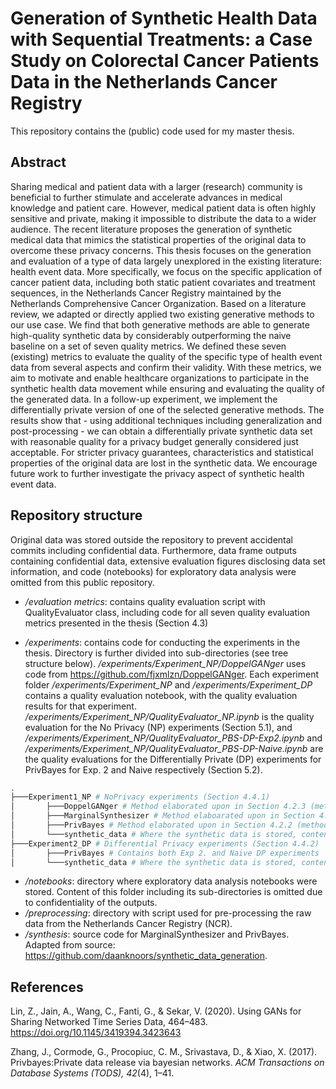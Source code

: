 # Generation of Synthetic Health Data with Sequential Treatments: a Case Study on Colorectal Cancer Patients Data in the Netherlands Cancer Registry

This repository contains the (public) code used for my master thesis. 

## Abstract
Sharing medical and patient data with a larger (research) community is beneficial to further stimulate and accelerate advances in medical knowledge and patient care. However, medical patient data is often highly sensitive and private, making it impossible to distribute the data to a wider audience. The recent literature proposes the generation of synthetic medical data that mimics the statistical properties of the original data to overcome these privacy concerns. This thesis focuses on the generation and evaluation of a type of data largely unexplored in the existing literature: health event data. More specifically, we focus on the specific application of cancer patient data, including both static patient covariates and treatment sequences, in the Netherlands Cancer Registry maintained by the Netherlands Comprehensive Cancer Organization. Based on a literature review, we adapted or directly applied two existing generative methods to our use case. We find that both generative methods are able to generate high-quality synthetic data by considerably outperforming the naive baseline on a set of seven quality metrics. We defined these seven (existing) metrics to evaluate the quality of the specific type of health event data from several aspects and confirm their validity. With these metrics, we aim to motivate and enable healthcare organizations to participate in the synthetic health data movement while ensuring and evaluating the quality of the generated data. In a follow-up experiment, we implement the differentially private version of one of the selected generative methods. The results show that - using additional techniques including generalization and post-processing - we can obtain a differentially private synthetic data set with reasonable quality for a privacy budget generally considered just acceptable. For stricter privacy guarantees, characteristics and statistical properties of the original data are lost in the synthetic data. We encourage future work to further investigate the privacy aspect of synthetic health event data. 

## Repository structure
Original data was stored outside the repository to prevent accidental commits including confidential data. Furthermore, data frame outputs containing confidential data, extensive evaluation figures disclosing data set information, and code (notebooks) for exploratory data analysis were omitted from this public repository. 

* */evaluation metrics*: contains quality evaluation script with QualityEvaluator class, including code for all seven quality evaluation metrics presented in the thesis (Section 4.3)

* */experiments*: contains code for conducting the experiments in the thesis. Directory is further divided into sub-directories (see tree structure below). */experiments/Experiment_NP/DoppelGANger* uses code from https://github.com/fjxmlzn/DoppelGANger. Each experiment folder */experiments/Experiment_NP* and */experiments/Experiment_DP* contains a quality evaluation notebook, with the quality evaluation results for that experiment. */experiments/Experiment_NP/QualityEvaluator_NP.ipynb* is the quality evaluation for the No Privacy (NP) experiments (Section 5.1), and */experiments/Experiment_NP/QualityEvaluator_PBS-DP-Exp2.ipynb* and */experiments/Experiment_NP/QualityEvaluator_PBS-DP-Naive.ipynb* are the quality evaluations for the Differentially Private (DP) experiments for PrivBayes for Exp. 2 and Naive respectively (Section 5.2). 

``` bash
.
├───Experiment1_NP # NoPrivacy experiments (Section 4.4.1)
│       ├───DoppelGANger # Method elaborated upon in Section 4.2.3 (method reference: Lin et al., 2020)
│       ├───MarginalSynthesizer # Method elaboarated upon in Section 4.2.4
│       ├───PrivBayes # Method elaborated upon in Section 4.2.2 (method adapted from Zhang et al., 2017)
│       └───synthetic_data # Where the synthetic data is stored, content is omitted due to potential privacy issues
├───Experiment2_DP # Differential Privacy experiments (Section 4.4.2)
│       ├───PrivBayes # Contains both Exp 2. and Naive DP experiments
│       └───synthetic_data # Where the synthetic data is stored, content is omitted due to confidentiality
``` 

* */notebooks*: directory where exploratory data analysis notebooks were stored. Content of this folder including its sub-directories is omitted due to confidentiality of the outputs. 
* */preprocessing*: directory with script used for pre-processing the raw data from the Netherlands Cancer Registry (NCR). 
* */synthesis*: source code for MarginalSynthesizer and PrivBayes. Adapted from source: https://github.com/daanknoors/synthetic_data_generation. 


## References
Lin,  Z.,  Jain,  A.,  Wang,  C.,  Fanti,  G.,  &  Sekar,  V.  (2020).  Using  GANs  for  Sharing Networked Time Series Data, 464–483. https://doi.org/10.1145/3419394.3423643

Zhang, J., Cormode, G., Procopiuc, C. M., Srivastava, D., & Xiao, X. (2017). Privbayes:Private data release via bayesian networks. *ACM Transactions on Database Systems (TODS), 42*(4), 1–41.
